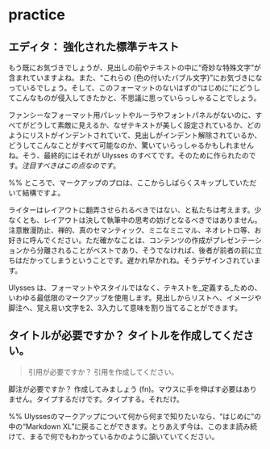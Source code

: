 # practice
## エディタ： 強化された標準テキスト

もう既にお気づきでしょうが、見出しの前やテキストの中に“奇妙な特殊文字”が含まれていますよね。また、“これらの {色の付いたバブル文字}”にお気づきになっているでしょう。そして、このフォーマットのないはずの“はじめに”にどうしてこんなものが侵入してきたかと、不思議に思っていらっしゃることでしょう。

ファンシーなフォーマット用パレットやルーラやフォントパネルがないのに、すべてがどうして素敵に見えるか、なぜテキストが美しく設定されているか、どのようにリストがインデントされていて、見出しがインデント解除されているか、どうしてこんなことがすべて可能なのか、驚いていらっしゃるかもしれませんね。そう、最終的にはそれが Ulysses のすべてです。そのために作られたのです。_注目すべきはこの点なのです_。

%% ところで、マークアップのプロは、ここからしばらくスキップしていただいて結構ですよ。

ライターはレイアウトに翻弄させられるべきではない、と私たちは考えます。少なくとも、レイアウトは決して執筆中の思考の妨げとなるべきではありません。注意散漫防止、禅的、真のセマンティック、ミニなミニマル、ネオレトロ等、お好きに呼んでください。ただ確かなことは、コンテンツの作成がプレゼンテーションから分離されることがベストであり、そうでなければ、後者が前者の前に立ちはだかってしまうということです。遅かれ早かれね。そうデザインされています。

Ulysses は、フォーマットやスタイルではなく、テキストを_定義する_ための、いわゆる最低限のマークアップを使用します。見出しからリストへ、イメージや脚注へ、覚え易い文字を2、3入力して意味を割り当てることができます。

## タイトルが必要ですか？ タイトルを作成してください。

> 引用が必要ですか？
> 引用を作成してください。

脚注が必要ですか？ 作成してみましょう (fn)。マウスに手を伸ばす必要はありません。タイプするだけです。タイプする。それだけ。

%% Ulyssesのマークアップについて何から何まで知りたいなら、“はじめに”の中の“Markdown XL”に戻ることができます。とりあえず今は、このまま読み続けて、まるで何でもわかっているかのように頷いていてください。

